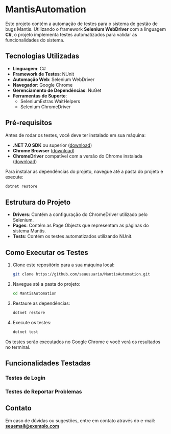 # MantisAutomation

Este projeto contém a automação de testes para o sistema de gestão de bugs Mantis. Utilizando o framework **Selenium WebDriver** com a linguagem **C#**, o projeto implementa testes automatizados para validar as funcionalidades do sistema.

## Tecnologias Utilizadas

- **Linguagem**: C#
- **Framework de Testes**: NUnit
- **Automação Web**: Selenium WebDriver
- **Navegador**: Google Chrome
- **Gerenciamento de Dependências**: NuGet
- **Ferramentas de Suporte**:
  - SeleniumExtras.WaitHelpers
  - Selenium ChromeDriver

## Pré-requisitos

Antes de rodar os testes, você deve ter instalado em sua máquina:

- **.NET 7.0 SDK** ou superior ([download](https://dotnet.microsoft.com/download))
- **Chrome Browser** ([download](https://www.google.com/chrome/))
- **ChromeDriver** compatível com a versão do Chrome instalada ([download](https://sites.google.com/chromium.org/driver/))

Para instalar as dependências do projeto, navegue até a pasta do projeto e execute:

```bash
dotnet restore
```

## Estrutura do Projeto

- **Drivers**: Contém a configuração do ChromeDriver utilizado pelo Selenium.
- **Pages**: Contém as Page Objects que representam as páginas do sistema Mantis.
- **Tests**: Contém os testes automatizados utilizando NUnit.

## Como Executar os Testes

1. Clone este repositório para a sua máquina local:
   ```bash
   git clone https://github.com/seuusuario/MantisAutomation.git
   ```

2. Navegue até a pasta do projeto:
   ```bash
   cd MantisAutomation
   ```

3. Restaure as dependências:
   ```bash
   dotnet restore
   ```

4. Execute os testes:
   ```bash
   dotnet test
   ```

Os testes serão executados no Google Chrome e você verá os resultados no terminal.

## Funcionalidades Testadas

### Testes de Login
### Testes de Reportar Problemas

## Contato

Em caso de dúvidas ou sugestões, entre em contato através do e-mail: **seuemail@exemplo.com**
